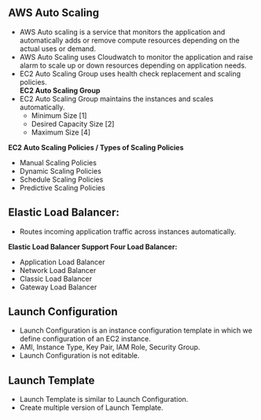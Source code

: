 ## AWS Auto Scaling
- AWS Auto scaling is a service that monitors the application and automatically adds or remove compute resources depending on the actual uses or demand.
- AWS Auto Scaling uses Cloudwatch to monitor the application and raise alarm to scale up or down resources depending on application needs.
- EC2 Auto Scaling Group uses health check replacement and scaling policies.<br/>
**EC2 Auto Scaling Group**
- EC2 Auto Scaling Group maintains the instances and scales automatically.
  - Minimum Size [1]
  - Desired Capacity Size [2]
  - Maximum Size [4]<br/>

**EC2 Auto Scaling Policies / Types of Scaling Policies**
- Manual Scaling Policies
- Dynamic Scaling Policies
- Schedule Scaling Policies
- Predictive Scaling Policies

## Elastic Load Balancer:
- Routes incoming application traffic across instances automatically.<br/>

**Elastic Load Balancer Support Four Load Balancer:**
- Application Load Balancer
- Network Load Balancer 
- Classic Load Balancer
- Gateway Load Balancer

## Launch Configuration
- Launch Configuration is an instance configuration template in which we define configuration of an EC2 instance.
- AMI, Instance Type, Key Pair, IAM Role, Security Group.
- Launch Configuration is not editable.

## Launch Template
- Launch Template is similar to Launch Configuration.
- Create multiple version of Launch Template.
